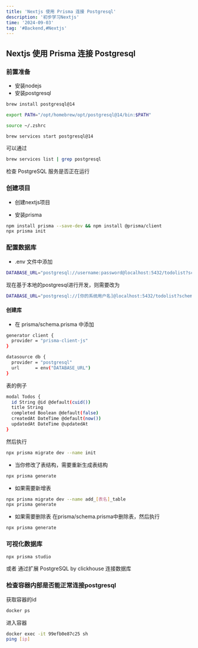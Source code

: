 ```yaml
---
title: 'Nextjs 使用 Prisma 连接 Postgresql'
description: '初步学习Nextjs' 
time: '2024-09-03'
tag: '#Backend,#Nextjs'
--- 
```

 

## Nextjs 使用 Prisma 连接 Postgresql

### 前置准备

- 安装nodejs
- 安装postgresql

```bash
brew install postgresql@14

export PATH="/opt/homebrew/opt/postgresql@14/bin:$PATH"

source ~/.zshrc

brew services start postgresql@14
```

可以通过
```bash
brew services list | grep postgresql
```
检查 PostgreSQL 服务是否正在运行



### 创建项目

- 创建nextjs项目

- 安装prisma

```bash
npm install prisma --save-dev && npm install @prisma/client
npx prisma init
```

### 配置数据库

- .env 文件中添加
```bash
DATABASE_URL="postgresql://username:password@localhost:5432/todolist?schema=public"
```
现在基于本地的postgresql进行开发，则需要改为

```bash
DATABASE_URL="postgresql://[你的系统用户名]@localhost:5432/todolist?schema=public"
```

#### 创建库
- 在 prisma/schema.prisma 中添加
```bash
generator client {
  provider = "prisma-client-js"
}

datasource db {
  provider = "postgresql"
  url      = env("DATABASE_URL")
}
```
表的例子
```bash
modal Todos {
  id String @id @default(cuid())
  title String
  completed Boolean @default(false)
  createdAt DateTime @default(now())
  updatedAt DateTime @updatedAt
}
```

然后执行
```bash
npx prisma migrate dev --name init
```

- 当你修改了表结构，需要重新生成表结构
```bash
npx prisma generate
```

- 如果需要新增表
```bash
npx prisma migrate dev --name add_[表名]_table
npx prisma generate
```

- 如果需要删除表
在prisma/schema.prisma中删除表，然后执行
```bash
npx prisma generate
```

### 可视化数据库
```bash
npx prisma studio
```

或者 通过扩展 PostgreSQL by clickhouse 连接数据库


<!-- 

- 通过bash安装 postgres 
```bash


DATABASE_URL="postgresql://localhost:5432/todolist?schema=public"
DATABASE_URL="postgresql://yourusername:yourpassword@localhost:5432/todolist?schema=public"
DATABASE_URL="postgresql://[你的系统用户名]@localhost:5432/todolist?schema=public"
npx prisma db push 
``` -->
 

<!-- ## 记录学习使用Docker

创建 PostgreSQL 实例

文件根目录下创建 `docker-compose.yml` 文件

```yaml
# docker-compose.yml
version: '3.1'
services:
  db:
    image: postgres
    volumes:
       - ./postgres:/var/lib/postgresql/data
    restart: always
    ports:
      - 5432:5432
    environment:
      - POSTGRES_USER=myuser
      - POSTGRES_PASSWORD=mypassword

  adminer:
    image: adminer
    restart: always
    ports:
      - 8080:8080
```

一个是 postgres 对应 5432 端口，volumes 卷代表文件映射，将容器中的数据库映射到当前主机，避免容器服务销毁的时候数据库丢失。

另一个 adminer 是一个轻量的数据库管理客户端，支持多种关系型数据库，启动在 8080 端口。

保证端口不被占用的同时还需要将 Docker 打开

```bash
docker-compose up -d
```
 -->


### 检查容器内部是否能正常连接postgresql

获取容器的id
```bash
docker ps 
```

进入容器
```bash 
docker exec -it 99efb0e87c25 sh
ping [ip]
```


